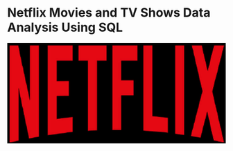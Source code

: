 # Netflix Movies and TV Shows Data Analysis Using SQL

![Netflix_logo](https://github.com/Leanavgnr/netflix_sql_project/blob/main/netflix-logo-png-fqwt81hprrz7xsfg.jpg)
